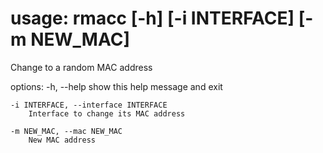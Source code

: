 # usage: rmacc [-h] [-i INTERFACE] [-m NEW_MAC]

Change to a random MAC address

options:
-h, --help show this help message and exit

    -i INTERFACE, --interface INTERFACE
        Interface to change its MAC address

    -m NEW_MAC, --mac NEW_MAC
        New MAC address

